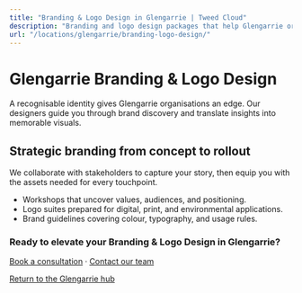 ```yaml
---
title: "Branding & Logo Design in Glengarrie | Tweed Cloud"
description: "Branding and logo design packages that help Glengarrie organisations stand out."
url: "/locations/glengarrie/branding-logo-design/"
---
```


# Glengarrie Branding & Logo Design

A recognisable identity gives Glengarrie organisations an edge. Our designers guide you through brand discovery and translate insights into memorable visuals.

## Strategic branding from concept to rollout

We collaborate with stakeholders to capture your story, then equip you with the assets needed for every touchpoint.

- Workshops that uncover values, audiences, and positioning.
- Logo suites prepared for digital, print, and environmental applications.
- Brand guidelines covering colour, typography, and usage rules.

### Ready to elevate your Branding & Logo Design in Glengarrie?

[Book a consultation](/consultation/) · [Contact our team](/contact/)

[Return to the Glengarrie hub](/locations/glengarrie/)
